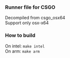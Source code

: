 ### Runner file for CSGO
Decompiled from csgo_osx64<br>
Support only osx-x64<br>

### How to build
On intel: `make intel`<br>
On arm: `make arm`